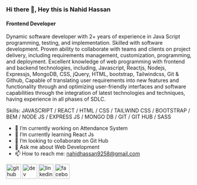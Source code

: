 ### Hi there 👋, Hey this is Nahid Hassan
#### Frontend Developer 
Dynamic software developer with 2+ years of experience in Java Script programming, testing, and implementation. Skilled with software development. Proven ability to collaborate with teams and clients on project delivery, including requirements management, customization, programming, and deployment. Excellent knowledge of web programming with frontend and backend technologies, including, Javascript, Reactjs, Nodejs, Expressjs, MongoDB, CSS, jQuery, HTML, bootstrap, Tailwindcss, Git & Github, Capable of translating user requirements into new features and functionality through and optimizing user-friendly interfaces and software capabilities through the integration of latest technologies and techniques, having experience in all phases of SDLC.

Skills: JAVASCRIPT / REACT / HTML / CSS / TAILWIND CSS / BOOTSTRAP / BEM / NODE JS / EXPRESS JS /  MONGO DB / GIT / GIT HUB / SASS

- 🔭 I’m currently working on Attendance System   
- 🌱 I’m currently learning React Js 
- 👯 I’m looking to collaborate on Git Hub 
- 💬 Ask me about Web Development  
- 📫 How to reach me: nahidhassan9258@gmail.com 


[<img src='https://cdn.jsdelivr.net/npm/simple-icons@3.0.1/icons/github.svg' alt='github' height='40'>](https://github.com/Nahid005)  [<img src='https://cdn.jsdelivr.net/npm/simple-icons@3.0.1/icons/dev-dot-to.svg' alt='dev' height='40'>](https://dev.to/nahid005)  [<img src='https://cdn.jsdelivr.net/npm/simple-icons@3.0.1/icons/linkedin.svg' alt='linkedin' height='40'>](https://www.linkedin.com/in/nh-hassan//)  [<img src='https://cdn.jsdelivr.net/npm/simple-icons@3.0.1/icons/facebook.svg' alt='facebook' height='40'>](https://www.facebook.com/nahidhassan005/)  


